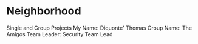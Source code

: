 # Neighborhood
Single and Group Projects 
My Name: Diquonte' Thomas
Group Name: The Amigos 
Team Leader: Security Team Lead

